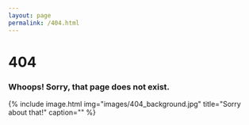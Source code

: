 ```yaml
---
layout: page
permalink: /404.html
---
```


# 404

### Whoops! Sorry, that page does not exist.

{% include image.html img="images/404_background.jpg" title="Sorry about that!" caption="" %}

